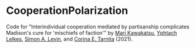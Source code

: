 # CooperationPolarization

Code for "Interindividual cooperation mediated by partisanship complicates Madison's cure for 'mischiefs of faction'" by [Mari Kawakatsu](https://www.marikawakatsu.com/), [Yphtach Lelkes](https://www.ylelkes.com/), [Simon A. Levin](https://slevin.princeton.edu/), and [Corina E. Tarnita](https://scholar.princeton.edu/ctarnita) (2021).
